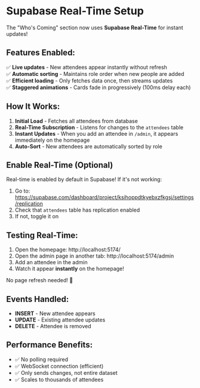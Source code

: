 # Supabase Real-Time Setup

The "Who's Coming" section now uses **Supabase Real-Time** for instant updates!

## Features Enabled:

✅ **Live updates** - New attendees appear instantly without refresh  
✅ **Automatic sorting** - Maintains role order when new people are added  
✅ **Efficient loading** - Only fetches data once, then streams updates  
✅ **Staggered animations** - Cards fade in progressively (100ms delay each)

## How It Works:

1. **Initial Load** - Fetches all attendees from database
2. **Real-Time Subscription** - Listens for changes to the `attendees` table
3. **Instant Updates** - When you add an attendee in `/admin`, it appears immediately on the homepage
4. **Auto-Sort** - New attendees are automatically sorted by role

## Enable Real-Time (Optional)

Real-time is enabled by default in Supabase! If it's not working:

1. Go to: https://supabase.com/dashboard/project/ksihoppdtkyebxzfkgsj/settings/replication
2. Check that `attendees` table has replication enabled
3. If not, toggle it on

## Testing Real-Time:

1. Open the homepage: http://localhost:5174/
2. Open the admin page in another tab: http://localhost:5174/admin
3. Add an attendee in the admin
4. Watch it appear **instantly** on the homepage!

No page refresh needed! 🚀

## Events Handled:

- **INSERT** - New attendee appears
- **UPDATE** - Existing attendee updates
- **DELETE** - Attendee is removed

## Performance Benefits:

- ✅ No polling required
- ✅ WebSocket connection (efficient)
- ✅ Only sends changes, not entire dataset
- ✅ Scales to thousands of attendees

